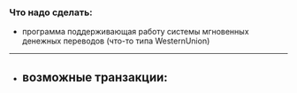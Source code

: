 ### Что надо сделать:

- программа поддерживающая работу системы мгновенных денежных переводов (что-то типа WesternUnion)

---

- возможные транзакции:
    - 